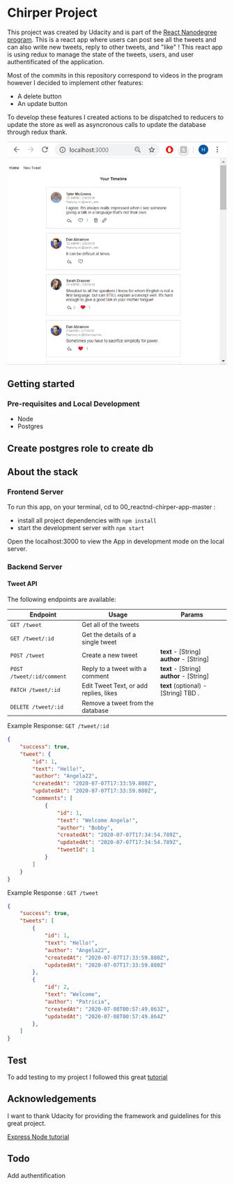 # Chirper Project

This project was created by Udacity and is part of the [React Nanodegree program](https://www.udacity.com/course/react-nanodegree--nd019).
This is a react app where users can post see all the tweets and can also write new tweets, reply to other tweets, and "like" ! 
This react app is using redux to manage the state of the tweets, users, and user authentificated of the application.

Most of the commits in this repository correspond to videos in the program however I decided to implement other features:
- A delete button
- An update button 

To develop these features I created actions to be dispatched to reducers to update the store as well as asyncronous calls to update the database through redux thank.

![Chirper Demo](demo/Chirper.gif)

## Getting started

### Pre-requisites and Local Development

- Node
- Postgres

## Create postgres role to create db

## About the stack

### Frontend Server

To run this app, on your terminal, cd to 00_reactnd-chirper-app-master :

* install all project dependencies with `npm install`
* start the development server with `npm start`

Open the localhost:3000 to view the App in development mode on the local server.

### Backend Server

#### Tweet API

The following endpoints are available:

| Endpoint       | Usage          | Params         |
|-----------------|----------------|----------------|
| `GET /tweet` | Get all of the tweets | |
| `GET /tweet/:id` | Get the details of a single tweet | |
| `POST /tweet` | Create a new tweet | **text** - [String] <br> **author** - [String] |
| `POST /tweet/:id/comment` | Reply to a tweet with a comment | **text** - [String] <br> **author** - [String] |
| `PATCH /tweet/:id` | Edit Tweet Text, or add replies, likes | **text** (optional) - [String] TBD . |
| `DELETE /tweet/:id` | Remove a tweet from the database | |

Example Response: `GET /tweet/:id`

```json
{
    "success": true,
    "tweet": {
        "id": 1,
        "text": "Hello!",
        "author": "Angela22",
        "createdAt": "2020-07-07T17:33:59.880Z",
        "updatedAt": "2020-07-07T17:33:59.880Z",
        "comments": [
            {
                "id": 1,
                "text": "Welcome Angela!",
                "author": "Bobby",
                "createdAt": "2020-07-07T17:34:54.789Z",
                "updatedAt": "2020-07-07T17:34:54.789Z",
                "tweetId": 1
            }
        ]
    }
}
```
Example Response : `GET /tweet`

```json
{
    "success": true,
    "tweets": [
        {
            "id": 1,
            "text": "Hello!",
            "author": "Angela22",
            "createdAt": "2020-07-07T17:33:59.880Z",
            "updatedAt": "2020-07-07T17:33:59.880Z"
        },
        {
            "id": 2,
            "text": "Welcome",
            "author": "Patricia",
            "createdAt": "2020-07-08T00:57:49.863Z",
            "updatedAt": "2020-07-08T00:57:49.864Z"
        },
    ]
}
```

## Test

To add testing to my project I followed this great [tutorial](https://levelup.gitconnected.com/building-an-express-api-with-sequelize-cli-and-unit-testing-882c6875ed59)

## Acknowledgements

I want to thank Udacity for providing the framework and guidelines for this great project.

[Express Node tutorial](https://www.youtube.com/watch?v=G8uL0lFFoN0&t=5790s)

## Todo

Add authentification